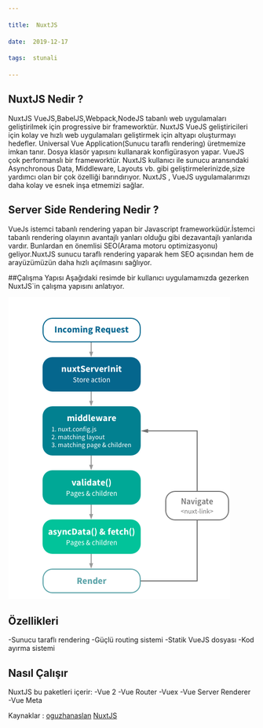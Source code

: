 ```yaml
---

title:  NuxtJS

date:  2019-12-17

tags:  stunali

---
```


## NuxtJS Nedir ?
NuxtJS VueJS,BabelJS,Webpack,NodeJS tabanlı web uygulamaları geliştirilmek için progressive bir frameworktür. NuxtJS VueJS geliştiricileri için kolay ve hızlı web uygulamaları geliştirmek için 
altyapı oluşturmayı hedefler.  Universal Vue Application(Sunucu taraflı rendering) üretmemize imkan tanır. Dosya klasör yapısını kullanarak konfigürasyon yapar. 
VueJS çok performanslı bir frameworktür. NuxtJS kullanıcı ile sunucu aransındaki Asynchronous Data, Middleware, Layouts vb. gibi geliştirmelerinizde,size yardımcı olan bir çok özelliği barındırıyor. NuxtJS , VueJS uygulamalarımızı daha kolay ve esnek inşa etmemizi sağlar. 


## Server Side Rendering Nedir ?
VueJs istemci tabanlı rendering yapan bir Javascript frameworküdür.İstemci tabanlı rendering olayının avantajlı yanları olduğu gibi dezavantajlı yanlarıda vardır.
Bunlardan en önemlisi SEO(Arama motoru optimizasyonu) geliyor.NuxtJS sunucu taraflı rendering yaparak hem SEO açısından hem de arayüzümüzün daha hızlı açılmasını sağlıyor.


##Çalışma Yapısı 
Aşağıdaki resimde bir kullanıcı uygulamamızda gezerken NuxtJS`in çalışma yapısını anlatıyor.

![NuxtJS Çalışma Yapısı](./NuxtJS/Nuxt.png "NuxtJS Çalışma Yapısı")


## Özellikleri

-Sunucu taraflı rendering
-Güçlü routing sistemi
-Statik VueJS dosyası
-Kod ayırma sistemi

## Nasıl Çalışır
NuxtJS bu paketleri içerir:
-Vue 2
-Vue Router
-Vuex
-Vue Server Renderer
-Vue Meta


Kaynaklar : [oguzhanaslan](https://oguzhan.in/nuxt-js-universal-vue-js-applications/) [NuxtJS](https://nuxtjs.org/guide)